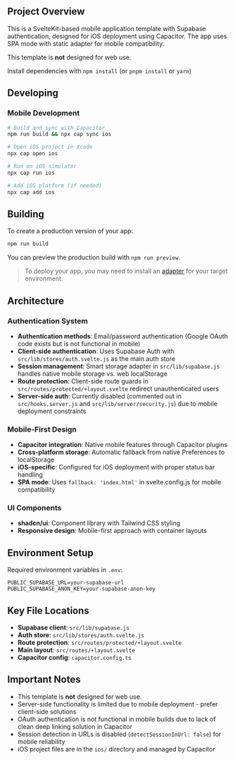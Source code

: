 
## Project Overview

This is a SvelteKit-based mobile application template with Supabase authentication, designed for iOS deployment using Capacitor. The app uses SPA mode with static adapter for mobile compatibility.

This template is **not** designed for web use. 

Install dependencies with `npm install` (or `pnpm install` or `yarn`)

## Developing

### Mobile Development

```bash
# Build and sync with Capacitor
npm run build && npx cap sync ios

# Open iOS project in Xcode
npx cap open ios

# Run on iOS simulator
npx cap run ios

# Add iOS platform (if needed)
npx cap add ios
```

## Building

To create a production version of your app:

```bash
npm run build
```

You can preview the production build with `npm run preview`.

> To deploy your app, you may need to install an [adapter](https://svelte.dev/docs/kit/adapters) for your target environment.




## Architecture

### Authentication System
- **Authentication methods**: Email/password authentication (Google OAuth code exists but is not functional in mobile)
- **Client-side authentication**: Uses Supabase Auth with `src/lib/stores/auth.svelte.js` as the main auth store
- **Session management**: Smart storage adapter in `src/lib/supabase.js` handles native mobile storage vs. web localStorage
- **Route protection**: Client-side route guards in `src/routes/protected/+layout.svelte` redirect unauthenticated users
- **Server-side auth**: Currently disabled (commented out in `src/hooks.server.js` and `src/lib/server/security.js`) due to mobile deployment constraints


### Mobile-First Design
- **Capacitor integration**: Native mobile features through Capacitor plugins
- **Cross-platform storage**: Automatic fallback from native Preferences to localStorage
- **iOS-specific**: Configured for iOS deployment with proper status bar handling
- **SPA mode**: Uses `fallback: 'index.html'` in svelte.config.js for mobile compatibility

### UI Components
- **shadcn/ui**: Component library with Tailwind CSS styling
- **Responsive design**: Mobile-first approach with container layouts

## Environment Setup

Required environment variables in `.env`:
```
PUBLIC_SUPABASE_URL=your-supabase-url
PUBLIC_SUPABASE_ANON_KEY=your-supabase-anon-key
```

## Key File Locations

- **Supabase client**: `src/lib/supabase.js`
- **Auth store**: `src/lib/stores/auth.svelte.js`
- **Route protection**: `src/routes/protected/+layout.svelte`
- **Main layout**: `src/routes/+layout.svelte`
- **Capacitor config**: `capacitor.config.ts`

## Important Notes

- This template is **not** designed for web use. 
- Server-side functionality is limited due to mobile deployment - prefer client-side solutions
- OAuth authentication is not functional in mobile builds due to lack of clean deep linking solution in Capacitor
- Session detection in URLs is disabled (`detectSessionInUrl: false`) for mobile reliability
- iOS project files are in the `ios/` directory and managed by Capacitor
